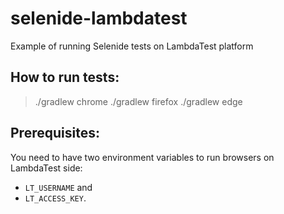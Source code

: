 # selenide-lambdatest
Example of running Selenide tests on LambdaTest platform


## How to run tests:

> ./gradlew chrome
> ./gradlew firefox
> ./gradlew edge

## Prerequisites:

You need to have two environment variables to run browsers on LambdaTest side:
* `LT_USERNAME` and 
* `LT_ACCESS_KEY`.
